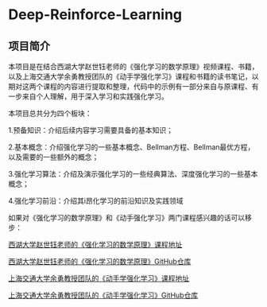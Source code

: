 # Deep-Reinforce-Learning

## 项目简介

本项目是在结合西湖大学赵世钰老师的《强化学习的数学原理》视频课程、书籍，以及上海交通大学余勇教授团队的《动手学强化学习》课程和书籍的读书笔记，以期对这两个课程的内容进行提取和整理，代码中的示例有一部分来自与原课程、有一步来自个人理解，用于深入学习和实践强化学习。

本项目总共分为四个板块：

1.预备知识：介绍后续内容学习需要具备的基本知识；

2.基本概念：介绍强化学习的一些基本概念、Bellman方程、Bellman最优方程，以及需要的一些额外的概念；

3.强化学习算法：介绍及演示强化学习的一些经典算法、深度强化学习的一些基本概念；

4.强化学习前沿：介绍其i昂化学习的前沿知识及实践领域

如果对《强化学习的数学原理》和《动手强化学习》两门课程感兴趣的话可以移步：


[西湖大学赵世钰老师的《强化学习的数学原理》课程地址](https://www.bilibili.com/video/BV1sd4y167NS/)

[西湖大学赵世钰老师的《强化学习的数学原理》GitHub仓库](https://github.com/MathFoundationRL/Book-Mathmatical-Foundation-of-Reinforcement-Learning)

[上海交通大学余勇教授团队的《动手学强化学习》课程地址](https://hrl.boyuai.com/)

[上海交通大学余勇教授团队的《动手学强化学习》GitHub仓库](https://github.com/boyu-ai/Hands-on-RL)

